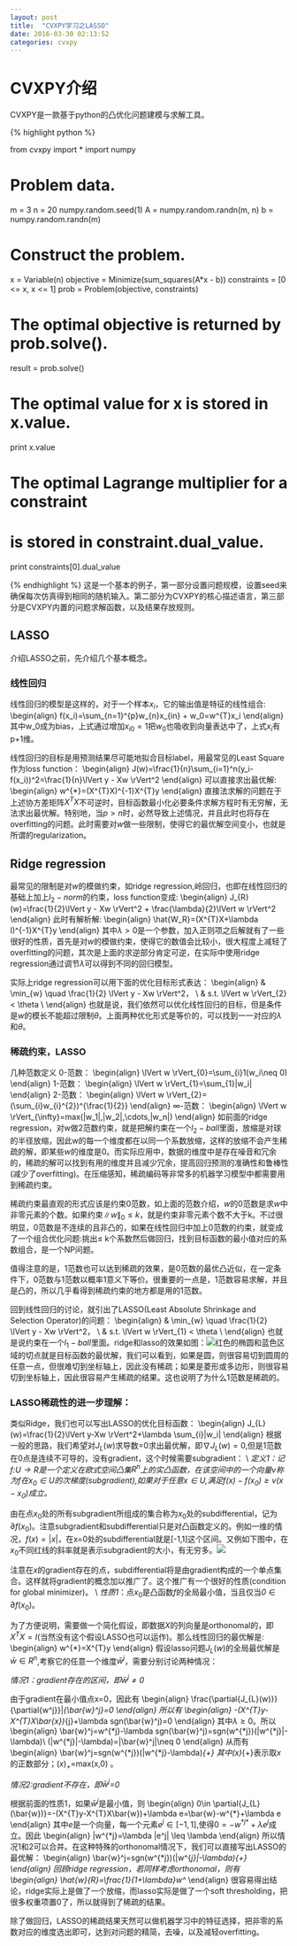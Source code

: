```yaml
---
layout: post
title:  "CVXPY学习之LASSO"
date: 2016-03-30 02:13:52
categories: cvxpy
---
```

# CVXPY介绍
CVXPY是一款基于python的凸优化问题建模与求解工具。

{% highlight python %}

from cvxpy import *
import numpy
# Problem data.
m = 3
n = 20
numpy.random.seed(1)
A = numpy.random.randn(m, n)
b = numpy.random.randn(m)

# Construct the problem.
x = Variable(n)
objective = Minimize(sum_squares(A*x - b))
constraints = [0 <= x, x <= 1]
prob = Problem(objective, constraints)

# The optimal objective is returned by prob.solve().
result = prob.solve()
# The optimal value for x is stored in x.value.
print x.value
# The optimal Lagrange multiplier for a constraint
# is stored in constraint.dual_value.
print constraints[0].dual_value

{% endhighlight %}
这是一个基本的例子，第一部分设置问题规模，设置seed来确保每次仿真得到相同的随机输入。第二部分为CVXPY的核心描述语言，第三部分是CVXPY内置的问题求解函数，以及结果存放规则。

## LASSO
介绍LASSO之前，先介绍几个基本概念。

### 线性回归
线性回归的模型是这样的，对于一个样本$x_i$，它的输出值是特征的线性组合:
\begin{align}
f(x_i)=\sum_{n=1}^{p}w_{n}x_{in} + w_0=w^{T}x_i
\end{align}
其中w_0成为bias，上式通过增加$x_{i0}=1$把$w_0$也吸收到向量表达中了，上式$x_i$有p+1维。

线性回归的目标是用预测结果尽可能地拟合目标label，用最常见的Least Square作为loss function：
\begin{align}
J(w)=\frac{1}{n}\sum_{i=1}^n(y_i-f(x_i))^2=\frac{1}{n}\lVert y - Xw \rVert^2
\end{align}
可以直接求出最优解:
\begin{align}
w^{*}=(X^{T}X)^{-1}X^{T}y
\end{align}
直接法求解的问题在于上述协方差矩阵$X^{T}X$不可逆时，目标函数最小化必要条件求解方程时有无穷解，无法求出最优解。特别地，当$p>n$时，必然导致上述情况，并且此时也将存在overfitting的问题。此时需要对$w$做一些限制，使得它的最优解空间变小，也就是所谓的regularization。

## Ridge regression
最常见的限制是对$w$的模做约束，如ridge regression,岭回归，也即在线性回归的基础上加上$l_{2}-norm$的约束，loss function变成:
\begin{align}
J_{R}(w)=\frac{1}{2}\lVert y - Xw \rVert^2 + \frac{\lambda}{2}\lVert w \rVert^2
\end{align}
此时有解析解:
\begin{align}
\hat{W_R}=(X^{T}X+\lambda I)^{-1}X^{T}y
\end{align}
其中$\lambda>0$是一个参数，加入正则项之后解就有了一些很好的性质，首先是对$w$的模做约束，使得它的数值会比较小，很大程度上减轻了overfitting的问题，其次是上面的求逆部分肯定可逆，在实际中使用ridge regression通过调节$\lambda$可以得到不同的回归模型。

实际上ridge regression可以用下面的优化目标形式表达：
\begin{align}
& \min_{w} \quad \frac{1}{2} \lVert y - Xw \rVert^2， \\
& s.t. \lVert w \rVert_{2} < \theta \\
\end{align}
也就是说，我们依然可以优化线性回归的目标，但是条件是$w$的模长不能超过限制$\theta$。上面两种优化形式是等价的，可以找到一一对应的$\lambda$和$\theta$。

### 稀疏约束，LASSO
几种范数定义
0-范数：
\begin{align}
\lVert w \rVert_{0}=\sum_{i}1(w_i\neq 0)
\end{align}
1-范数：
\begin{align}
\lVert w \rVert_{1}=\sum_{1}|w_i|
\end{align}
2-范数：
\begin{align}
\lVert w \rVert_{2}=(\sum_{i}w_{i}^{2})^{\frac{1}{2}}
\end{align}
$\infty$-范数：
\begin{align}
\lVert w \rVert_{\infty}=max(|w_1|,|w_2|,\cdots,|w_n|)
\end{align}
如前面的ridge regression，对w做2范数约束，就是把解约束在一个$l_{2}-ball$里面，放缩是对球的半径放缩，因此w的每一个维度都在以同一个系数放缩，这样的放缩不会产生稀疏的解，即某些$w$的维度是0。而实际应用中，数据的维度中是存在噪音和冗余的，稀疏的解可以找到有用的维度并且减少冗余，提高回归预测的准确性和鲁棒性(减少了overfitting)。在压缩感知，稀疏编码等非常多的机器学习模型中都需要用到稀疏约束。

稀疏约束最直观的形式应该是约束0范数，如上面的范数介绍，$w$的0范数是求$w$中非零元素的个数。如果约束$\lVert w \rVert_{0} \leq k$，就是约束非零元素个数不大于k。不过很明显，0范数是不连续的且非凸的，如果在线性回归中加上0范数的约束，就变成了一个组合优化问题:挑出$\leq$ k个系数然后做回归，找到目标函数的最小值对应的系数组合，是一个NP问题。

值得注意的是，1范数也可以达到稀疏的效果，是0范数的最优凸近似，在一定条件下，0范数与1范数以概率1意义下等价。很重要的一点是，1范数容易求解，并且是凸的，所以几乎看得到稀疏约束的地方都是用的1范数。

回到线性回归的讨论，就引出了LASSO(Least Absolute Shrinkage and Selection Operator)的问题：
\begin{align}
& \min_{w} \quad \frac{1}{2} \lVert y - Xw \rVert^2， \\
& s.t. \lVert w \rVert_{1} < \theta \\
\end{align}
也就是说约束在一个$l_{1}-ball$里面。ridge和lasso的效果如图：![](https://github.com/ColdCodeCool/ColdCodeCool.github.io/raw/master/images/Selection_028.png)红色的椭圆和蓝色区域的切点就是目标函数的最优解，我们可以看到，如果是圆，则很容易切到圆周的任意一点，但很难切到坐标轴上，因此没有稀疏；如果是菱形或多边形，则很容易切到坐标轴上，因此很容易产生稀疏的结果。这也说明了为什么1范数是稀疏的。

### LASSO稀疏性的进一步理解：
类似Ridge，我们也可以写出LASSO的优化目标函数：
\begin{align}
J_{L}(w)=\frac{1}{2}\lVert y-Xw \rVert^2+\lambda \sum_{i}|w_i|
\end{align}
根据一般的思路，我们希望对$J_{L}(w)$求导数=0求出最优解，即$\nabla J_{L}(w)=0$,但是1范数在0点是连续不可导的，没有gradient，这个时候需要subgradient：
\\
*定义1：记$f$:$U\rightarrow R$是一个定义在欧式空间凸集$R^{n}$上的实凸函数，在该空间中的一个向量$v$称为$f$在$x_0\in U$的次梯度(subgradient),如果对于任意$x\in U$,满足$f(x)-f(x_0)\geq v(x-x_0)$成立。*

由在点$x_0$处的所有subgradient所组成的集合称为$x_0$处的subdifferential，记为$\partial f(x_0)$。注意subgradient和subdifferential只是对凸函数定义的。例如一维的情况，$f(x)=|x|$，在x=0处的subdifferential就是[-1,1]这个区间。又例如下图中，在$x_0$不同红线的斜率就是表示subgradient的大小，有无穷多。![](https://github.com/ColdCodeCool/ColdCodeCool.github.io/raw/master/images/Selection_029.png)

注意在$x$的gradient存在的点，subdifferential将是由gradient构成的一个单点集合。这样就将gradient的概念加以推广了。这个推广有一个很好的性质(condition for global minimizer)。
\\
*性质1*：点$x_0$是凸函数$f$的全局最小值，当且仅当*0*$\in \partial f(x_0)$。

为了方便说明，需要做一个简化假设，即数据$X$的列向量是orthonomal的，即$X^{T}X=I$(当然没有这个假设LASSO也可以运作)。那么线性回归的最优解是:
\begin{align}
w^{*}=X^{T}y
\end{align}
假设lasso问题$J_{L}(w)$的全局最优解是$\bar{w}\in R^{n}$,考察它的任意一个维度$\bar{w}^j$，需要分别讨论两种情况：

*情况1：gradient存在的区间，即$\bar{w}^j\neq 0$*

由于gradient在最小值点x=0，因此有
\begin{align}
\frac{\partial{J_{L}(w)}}{\partial{w^j}}|_{\bar{w}^j}=0
\end{align}
所以有
\begin{align}
-(X^{T}y-X^{T}X\bar{x})_{j}+\lambda sgn(\bar{w}^j)=0
\end{align}
其中$\lambda \geq 0$。所以
\begin{align}
\bar{w}^j=w^{*j}-\lambda sgn(\bar{w}^j)=sgn(w^{*j})(|w^{*j}|-\lambda)\\
(|w^{*j}|-\lambda)=|\bar{w}^j|\neq 0
\end{align}
从而有
\begin{align}
\bar{w}^j=sgn(w^{*j})(|w^{*j}-\lambda)_{+}
其中(x)_{+}表示取$x$的正数部分；$(x)_{+}$=max(x,0)
。

*情况2:gradient不存在，即$\bar{w}^j$=0*

根据前面的性质1，如果$\bar{w}^j$是最小值，则
\begin{align}
0\in \partial{J_{L}(\bar{w})}=-(X^{T}y-X^{T}X\bar{w})+\lambda e=\bar{w}-w^{*}+\lambda e
\end{align}
其中$e$是一个向量，每一个元素$e^j\in [-1,1]$,使得$0=-w^{*j*}+\lambda e^j$成立。因此
\begin{align}
|w^{*j}=\lambda |e^j| \leq \lambda
\end{align}
所以情况1和2可以合并。在这种特殊的orthonomal情况下，我们可以直接写出LASSO的最优解：
\begin{align}
\bar{w}^j=sgn(w^{*j})(|w^{*j}|-\lambda)_{+}
\end{align}
回顾ridge regression，若同样考虑orthonomal，则有
\begin{align}
\hat{w}_{R}=\frac{1}{1+\lambda}w^*
\end{align}
很容易得出结论，ridge实际上是做了一个放缩，而lasso实际是做了一个soft thresholding，把很多权重项置0了，所以就得到了稀疏的结果。

除了做回归，LASSO的稀疏结果天然可以做机器学习中的特征选择，把非零的系数对应的维度选出即可，达到对问题的精简，去噪，以及减轻overfitting。